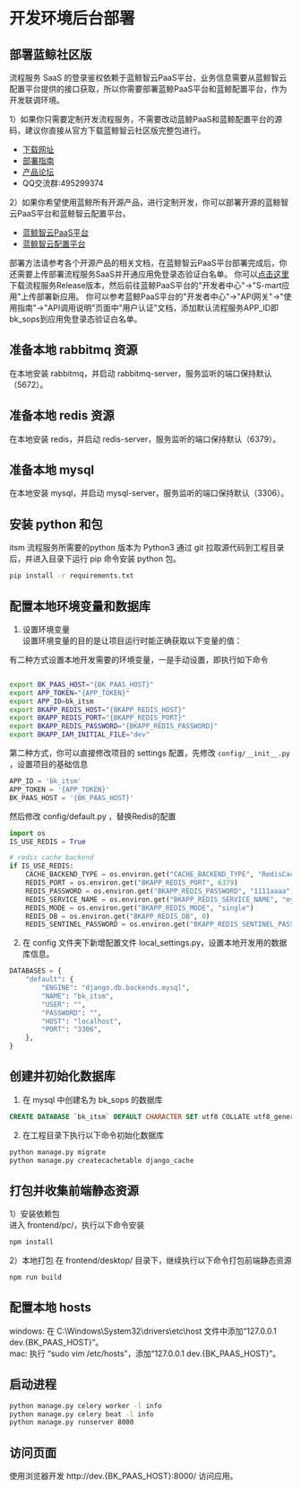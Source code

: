 # 开发环境后台部署

## 部署蓝鲸社区版
流程服务 SaaS 的登录鉴权依赖于蓝鲸智云PaaS平台，业务信息需要从蓝鲸智云配置平台提供的接口获取，所以你需要部署蓝鲸PaaS平台和蓝鲸配置平台，作为开发联调环境。

1）如果你只需要定制开发流程服务，不需要改动蓝鲸PaaS和蓝鲸配置平台的源码，建议你直接从官方下载蓝鲸智云社区版完整包进行。
- [下载网址](https://bk.tencent.com/download/)
- [部署指南](https://docs.bk.tencent.com/bkce_install_guide/)
- [产品论坛](https://bk.tencent.com/s-mart/community)
- QQ交流群:495299374

2）如果你希望使用蓝鲸所有开源产品，进行定制开发，你可以部署开源的蓝鲸智云PaaS平台和蓝鲸智云配置平台。
- [蓝鲸智云PaaS平台](https://github.com/Tencent/bk-PaaS)  
- [蓝鲸智云配置平台](https://github.com/Tencent/bk-cmdb)  

部署方法请参考各个开源产品的相关文档，在蓝鲸智云PaaS平台部署完成后，你还需要上传部署流程服务SaaS并开通应用免登录态验证白名单。
你可以[点击这里](https://github.com/Tencent/bk-sops/releases)下载流程服务Release版本，然后前往蓝鲸PaaS平台的"开发者中心"->"S-mart应用"上传部署新应用。
你可以参考蓝鲸PaaS平台的"开发者中心"->"API网关"->"使用指南"->"API调用说明"页面中"用户认证"文档，添加默认流程服务APP_ID即bk_sops到应用免登录态验证白名单。


## 准备本地 rabbitmq 资源  
在本地安装 rabbitmq，并启动 rabbitmq-server，服务监听的端口保持默认（5672）。


## 准备本地 redis 资源  
在本地安装 redis，并启动 redis-server，服务监听的端口保持默认（6379）。


## 准备本地 mysql  
在本地安装 mysql，并启动 mysql-server，服务监听的端口保持默认（3306）。


## 安装 python 和包
itsm 流程服务所需要的python 版本为 Python3
通过 git 拉取源代码到工程目录后，并进入目录下运行 pip 命令安装 python 包。

```bash
pip install -r requirements.txt
```

## 配置本地环境变量和数据库

1) 设置环境变量  
设置环境变量的目的是让项目运行时能正确获取以下变量的值：

有二种方式设置本地开发需要的环境变量，一是手动设置，即执行如下命令

```bash

export BK_PAAS_HOST="{BK_PAAS_HOST}"
export APP_TOKEN="{APP_TOKEN}"
export APP_ID=bk_itsm
export BKAPP_REDIS_HOST="{BKAPP_REDIS_HOST}"
export BKAPP_REDIS_PORT="{BKAPP_REDIS_PORT}"
export BKAPP_REDIS_PASSWORD="{BKAPP_REDIS_PASSWORD}"
export BKAPP_IAM_INITIAL_FILE="dev"   
```


第二种方式，你可以直接修改项目的 settings 配置，先修改 `config/__init__.py` ，设置项目的基础信息

```python
APP_ID = 'bk_itsm'
APP_TOKEN = '{APP_TOKEN}'
BK_PAAS_HOST = '{BK_PAAS_HOST}'
```

然后修改 config/default.py ，替换Redis的配置
```python
import os
IS_USE_REDIS = True

# redis cache backend
if IS_USE_REDIS:
    CACHE_BACKEND_TYPE = os.environ.get("CACHE_BACKEND_TYPE", "RedisCache")
    REDIS_PORT = os.environ.get("BKAPP_REDIS_PORT", 6379)
    REDIS_PASSWORD = os.environ.get("BKAPP_REDIS_PASSWORD", "1111aaaa")  # 密码中不能包括敏感字符,例如":"
    REDIS_SERVICE_NAME = os.environ.get("BKAPP_REDIS_SERVICE_NAME", "mymaster")
    REDIS_MODE = os.environ.get("BKAPP_REDIS_MODE", "single")
    REDIS_DB = os.environ.get("BKAPP_REDIS_DB", 0)
    REDIS_SENTINEL_PASSWORD = os.environ.get("BKAPP_REDIS_SENTINEL_PASSWORD", REDIS_PASSWORD)
```

2) 在 config 文件夹下新增配置文件 local_settings.py，设置本地开发用的数据库信息。

```python
DATABASES = {
    "default": {
        "ENGINE": "django.db.backends.mysql",
        "NAME": "bk_itsm",
        "USER": "", 
        "PASSWORD": "",
        "HOST": "localhost",
        "PORT": "3306",
    },
}

```

## 创建并初始化数据库  

1) 在 mysql 中创建名为 bk_sops 的数据库
```sql
CREATE DATABASE `bk_itsm` DEFAULT CHARACTER SET utf8 COLLATE utf8_general_ci;
```

2) 在工程目录下执行以下命令初始化数据库
```bash
python manage.py migrate
python manage.py createcachetable django_cache
```

## 打包并收集前端静态资源

1）安装依赖包  
进入 frontend/pc/，执行以下命令安装
```bash
npm install
```

2）本地打包
在 frontend/desktop/ 目录下，继续执行以下命令打包前端静态资源
```bash
npm run build 
```

## 配置本地 hosts  
windows: 在 C:\Windows\System32\drivers\etc\host 文件中添加“127.0.0.1 dev.{BK_PAAS_HOST}”。  
mac: 执行 “sudo vim /etc/hosts”，添加“127.0.0.1 dev.{BK_PAAS_HOST}”。


## 启动进程
```bash
python manage.py celery worker -l info
python manage.py celery beat -l info
python manage.py runserver 8000
```

## 访问页面  
使用浏览器开发 http://dev.{BK_PAAS_HOST}:8000/ 访问应用。
